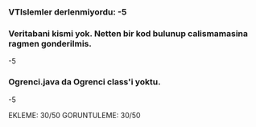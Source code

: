 ### VTIslemler derlenmiyordu: -5

### Veritabani kismi yok. Netten bir kod bulunup calismamasina ragmen gonderilmis.
-5

### Ogrenci.java da Ogrenci class'i yoktu.
-5

EKLEME: 30/50
GORUNTULEME: 30/50


